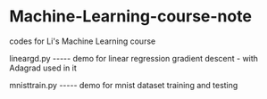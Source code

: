 # Machine-Learning-course-note
codes for Li's Machine Learning course

lineargd.py   -----   demo for linear regression gradient descent - with Adagrad used in it


mnisttrain.py -----   demo for mnist dataset training and testing
